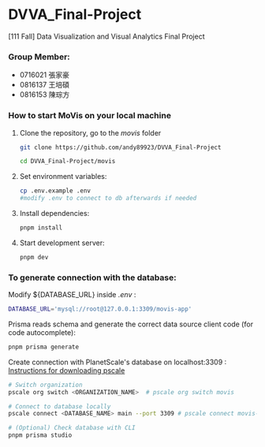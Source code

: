 # DVVA_Final-Project
[111 Fall] Data Visualization and Visual Analytics Final Project

### Group Member:

- 0716021 張家豪
- 0816137 王培碩
- 0816153 陳琮方



### How to start MoVis on your local machine

1. Clone the repository, go to the *movis* folder

   ```bash
   git clone https://github.com/andy89923/DVVA_Final-Project
   
   cd DVVA_Final-Project/movis
   ```

2. Set environment variables:

   ```bash
   cp .env.example .env
   #modify .env to connect to db afterwards if needed
   ```

3. Install dependencies:

   ```bash
   pnpm install
   ```

4. Start development server:

   ```bash
   pnpm dev
   ```



### To generate connection with the database:

Modify ${DATABASE_URL} inside *.env* :

```bash
DATABASE_URL='mysql://root@127.0.0.1:3309/movis-app'
```

Prisma reads schema and generate the correct data source client code (for code autocomplete):

```bash
pnpm prisma generate
```





Create connection with PlanetScale's database on localhost:3309 :  [Instructions for downloading pscale](https://github.com/planetscale/cli#installation) 

```bash
# Switch organization
pscale org switch <ORGANIZATION_NAME>  # pscale org switch movis

# Connect to database locally
pscale connect <DATABASE_NAME> main --port 3309 # pscale connect movis-app main --port 3309

# (Optional) Check database with CLI
pnpm prisma studio
```




